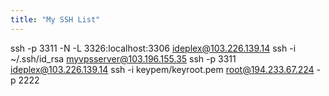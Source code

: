 ```yaml
---
title: "My SSH List"
---
```


ssh -p 3311 -N -L 3326:localhost:3306 ideplex@103.226.139.14
ssh -i ~/.ssh/id_rsa myvpsserver@103.196.155.35
ssh -p 3311 ideplex@103.226.139.14
ssh -i keypem/keyroot.pem root@194.233.67.224 -p 2222
